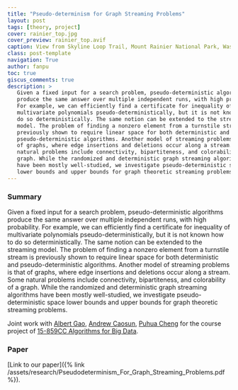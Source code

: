 ```yaml
---
title: "Pseudo-determinism for Graph Streaming Problems"
layout: post
tags: [theory, project]
cover: rainier_top.jpg
cover_preview: rainier_top.avif
caption: View from Skyline Loop Trail, Mount Rainier National Park, Washington, USA
class: post-template
navigation: True
author: fanpu
toc: true
giscus_comments: true
description: >
   Given a fixed input for a search problem, pseudo-deterministic algorithms
   produce the same answer over multiple independent runs, with high probability.
   For example, we can efficiently find a certificate for inequality of
   multivariate polynomials pseudo-deterministically, but it is not known how to
   do so deterministically. The same notion can be extended to the streaming
   model. The problem of finding a nonzero element from a turnstile stream is
   previously shown to require linear space for both deterministic and
   pseudo-deterministic algorithms. Another model of streaming problems is that
   of graphs, where edge insertions and deletions occur along a stream. Some
   natural problems include connectivity, bipartiteness, and colorability of a
   graph. While the randomized and deterministic graph streaming algorithms
   have been mostly well-studied, we investigate pseudo-deterministic space
   lower bounds and upper bounds for graph theoretic streaming problems.
---
```


### Summary
Given a fixed input for a search problem, pseudo-deterministic algorithms
produce the same answer over multiple independent runs, with high probability.
For example, we can efficiently find a certificate for inequality of
multivariate polynomials pseudo-deterministically, but it is not known how to
do so deterministically. The same notion can be extended to the streaming
model. The problem of finding a nonzero element from a turnstile stream is
previously shown to require linear space for both deterministic and
pseudo-deterministic algorithms. Another model of streaming problems is that
of graphs, where edge insertions and deletions occur along a stream. Some
natural problems include connectivity, bipartiteness, and colorability of a
graph. While the randomized and deterministic graph streaming algorithms
have been mostly well-studied, we investigate pseudo-deterministic space
lower bounds and upper bounds for graph theoretic streaming problems.

Joint work with [Albert Gao](https://adbforlife.github.io/),
[Andrew Caosun](https://www.linkedin.com/in/andrew-caosun-a237ab19b/),
[Puhua Cheng](https://www.linkedin.com/in/puhuacheng/)
for the course project of 
[15-859CC Algorithms for Big Data](https://www.cs.cmu.edu/~dwoodruf/teaching/15859-fall22/index.html).

### Paper
[Link to our paper]({% link /assets/research/Pseudodeterminism_For_Graph_Streaming_Problems.pdf %}).